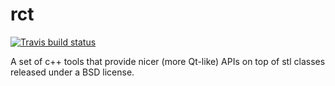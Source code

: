 rct
===

[![Travis build status](https://travis-ci.org/Andersbakken/rct.svg?branch=master)](https://travis-ci.org/Andersbakken/rct)

A set of c++ tools that provide nicer (more Qt-like) APIs on top of stl classes
released under a BSD license.
